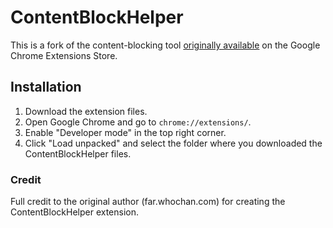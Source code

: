 # ContentBlockHelper

This is a fork of the content-blocking tool [originally available](https://chromewebstore.google.com/detail/contentblockhelper/ahnpejopbfnjicblkhclaaefhblgkfpd?hl=en) on the Google Chrome Extensions Store. 

## Installation

1. Download the extension files.
2. Open Google Chrome and go to `chrome://extensions/`.
3. Enable "Developer mode" in the top right corner.
4. Click "Load unpacked" and select the folder where you downloaded the ContentBlockHelper files.

### Credit

Full credit to the original author (far.whochan.com) for creating the ContentBlockHelper extension.

